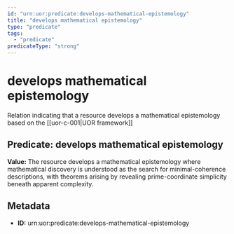 ```yaml
---
id: "urn:uor:predicate:develops-mathematical-epistemology"
title: "develops mathematical epistemology"
type: "predicate"
tags:
  - "predicate"
predicateType: "strong"
---
```


# develops mathematical epistemology

Relation indicating that a resource develops a mathematical epistemology based on the [[uor-c-001|UOR framework]]

## Predicate: develops mathematical epistemology

**Value:** The resource develops a mathematical epistemology where mathematical discovery is understood as the search for minimal-coherence descriptions, with theorems arising by revealing prime-coordinate simplicity beneath apparent complexity.

## Metadata

- **ID:** urn:uor:predicate:develops-mathematical-epistemology
